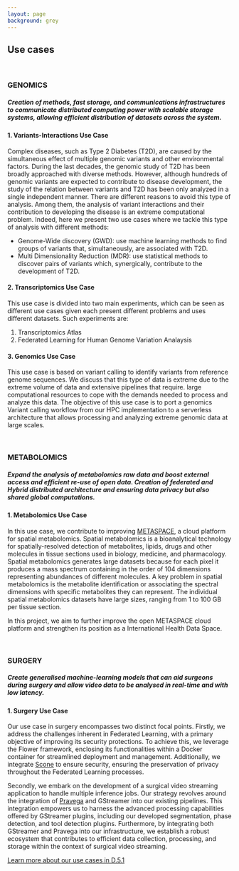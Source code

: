 ```yaml
---
layout: page
background: grey
---
```


<div class="col-lg-12 text-center mb-4">
	<h2 class="section-heading text-uppercase">Use cases</h2>
</div>

<br/>
<h3>GENOMICS</h3>
<h5>Creation of methods, fast storage, and communications infrastructures to communicate distributed computing power with scalable storage systems, allowing efficient distribution of datasets across the system.</h5>

<h4>1. Variants-Interactions Use Case</h4>
<p>Complex diseases, such as Type 2 Diabetes (T2D), are caused by the simultaneous effect of multiple
genomic variants and other environmental factors. During the last decades, the genomic study of T2D has been broadly approached with diverse methods. However, although hundreds of genomic variants are expected to contribute to disease development, the study of the relation between variants and T2D has been only analyzed in a single independent manner. There are different reasons to avoid this type of analysis. Among them, the analysis of variant interactions and their contribution to developing the disease is an extreme computational problem. Indeed, here we present two use cases where we tackle this type of analysis with different methods:</p>
<ul>
    <li>Genome-Wide discovery (GWD): use machine learning methods to find groups of variants that, simultaneously, are associated with T2D.</li>
    <li>Multi Dimensionality Reduction (MDR): use statistical methods to discover pairs of variants which, synergically, contribute to the development of T2D.</li>
</ul>


<h4>2. Transcriptomics Use Case</h4>
<p>This use case is divided into two main experiments, which can be seen as different use cases given each present different problems and uses different datasets. Such experiments are:</p>

<ol>
    <li>Transcriptomics Atlas</li>
    <li>Federated Learning for Human Genome Variation Analaysis</li>
</ol>


<h4>3. Genomics Use Case</h4>
<p>This use case is based on variant calling to identify variants from reference genome sequences. We discuss that this type of data is extreme due to the extreme volume of data and extensive pipelines that require. large computational resources to cope with the demands needed to process and analyze this data. The objective of this use case is to port a genomics Variant calling workflow from our HPC implementation to a serverless architecture that allows processing and analyzing extreme genomic data at large scales.</p>

<br/>
<h3>METABOLOMICS</h3>
<h5>Expand the analysis of metabolomics raw data and boost external access and efficient re-use of open data. Creation of federated and Hybrid distributed architecture and ensuring data privacy but also shared global computations.</h5>

<h4>1. Metabolomics Use Case</h4>
<p>In this use case, we contribute to improving <a href="https://metaspace2020.eu/" target="_blank">METASPACE</a>, a cloud platform for spatial metabolomics. Spatial metabolomics is a bioanalytical technology for spatially-resolved detection of metabolites, lipids, drugs and other molecules in tissue sections used in biology, medicine, and pharmacology. Spatial metabolomics generates large datasets because for each pixel it produces a mass spectrum
containing in the order of 104 dimensions representing abundances of different molecules. A key problem in spatial metabolomics is the metabolite identification or associating the spectral dimensions with specific metabolites they can represent. The individual spatial metabolomics datasets have large sizes, ranging from 1 to 100 GB per tissue section.</p>

<p>In this project, we aim to further improve the open METASPACE cloud platform and strengthen its position as a International Health Data Space.</p>

<br/>
<h3>SURGERY</h3>
<h5>Create generalised machine-learning models that can aid surgeons during surgery and allow video data to be analysed in real-time and with low latency.</h5>

<h4>1. Surgery Use Case</h4>
<p>Our use case in surgery encompasses two distinct focal points. Firstly, we address the challenges inherent in Federated Learning, with a primary objective of improving its security protections. To achieve this, we leverage the Flower framework, enclosing its functionalities within a Docker container for streamlined deployment and management. Additionally, we integrate <a href="https://scontain.com/" target="_blank">Scone</a> to ensure security, ensuring the preservation of privacy throughout the Federated Learning processes.</p>

<p>Secondly, we embark on the development of a surgical video streaming application to handle multiple inference jobs. Our strategy revolves around the integration of <a href="https://cncf.pravega.io/" target="_blank">Pravega</a> and GStreamer into our existing pipelines. This integration empowers us to harness the advanced processing capabilities offered by GStreamer plugins, including our developed segmentation, phase detection, and tool detection plugins. Furthermore, by integrating both GStreamer and Pravega into our infrastructure, we establish a robust ecosystem that contributes to efficient data collection, processing, and storage within the context of surgical video streaming.</p>

<a href="/assets/deliverables/NEARDATA_D5.1_Public.pdf" target="_blank">Learn more about our use cases in D.5.1</a>

<br/>
<br/>